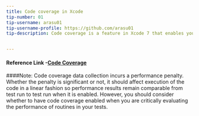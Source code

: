 ```yaml
---
title: Code coverage in Xcode
tip-number: 01
tip-username: arasu01
tip-username-profile: https://github.com/arasu01
tip-description: Code coverage is a feature in Xcode 7 that enables you to visualize and measure how much of your code is being exercised by tests. With code coverage, you can determine whether your tests are doing the job you intended.


---
```

#### Reference Link -[Code Coverage](https://developer.apple.com/library/tvos/documentation/DeveloperTools/Conceptual/testing_with_xcode/chapters/07-code_coverage.html#//apple_ref/doc/uid/TP40014132-CH15-SW1)

####Note:
Code coverage data collection incurs a performance penalty. Whether the penalty is significant or not, it should affect execution of the code in a linear fashion so performance results remain comparable from test run to test run when it is enabled. However, you should consider whether to have code coverage enabled when you are critically evaluating the performance of routines in your tests.